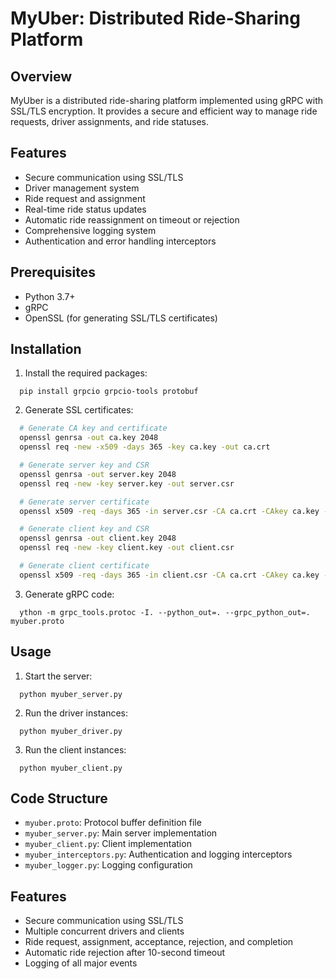 # MyUber: Distributed Ride-Sharing Platform

## Overview

MyUber is a distributed ride-sharing platform implemented using gRPC with SSL/TLS encryption. It provides a secure and efficient way to manage ride requests, driver assignments, and ride statuses.

## Features

- Secure communication using SSL/TLS
- Driver management system
- Ride request and assignment
- Real-time ride status updates
- Automatic ride reassignment on timeout or rejection
- Comprehensive logging system
- Authentication and error handling interceptors

## Prerequisites

- Python 3.7+
- gRPC
- OpenSSL (for generating SSL/TLS certificates)

## Installation

1. Install the required packages:

```
  pip install grpcio grpcio-tools protobuf
```


2. Generate SSL certificates:

```bash
  # Generate CA key and certificate
  openssl genrsa -out ca.key 2048
  openssl req -new -x509 -days 365 -key ca.key -out ca.crt

  # Generate server key and CSR
  openssl genrsa -out server.key 2048
  openssl req -new -key server.key -out server.csr

  # Generate server certificate
  openssl x509 -req -days 365 -in server.csr -CA ca.crt -CAkey ca.key -set_serial 01 -out server.crt

  # Generate client key and CSR
  openssl genrsa -out client.key 2048
  openssl req -new -key client.key -out client.csr

  # Generate client certificate
  openssl x509 -req -days 365 -in client.csr -CA ca.crt -CAkey ca.key -set_serial 02 -out client.crt
```

3. Generate gRPC code:

```
  ython -m grpc_tools.protoc -I. --python_out=. --grpc_python_out=. myuber.proto
```

## Usage

1. Start the server:

```
  python myuber_server.py
```

2. Run the driver instances:

```
  python myuber_driver.py
```

3. Run the client instances:

```
  python myuber_client.py
```

## Code Structure

- `myuber.proto`: Protocol buffer definition file
- `myuber_server.py`: Main server implementation
- `myuber_client.py`: Client implementation
- `myuber_interceptors.py`: Authentication and logging interceptors
- `myuber_logger.py`: Logging configuration

## Features


- Secure communication using SSL/TLS
- Multiple concurrent drivers and clients
- Ride request, assignment, acceptance, rejection, and completion
- Automatic ride rejection after 10-second timeout
- Logging of all major events
